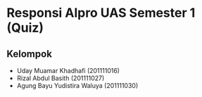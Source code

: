 # Responsi Alpro UAS Semester 1 (Quiz)

## Kelompok

- Uday Muamar Khadhafi (201111016)
- Rizal Abdul Basith (201111027)
- Agung Bayu Yudistira Waluya (201111030)


